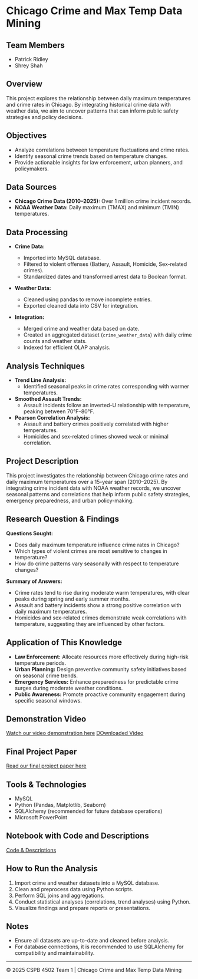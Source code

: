 
# Chicago Crime and Max Temp Data Mining

## Team Members
- Patrick Ridley
- Shrey Shah

## Overview
This project explores the relationship between daily maximum temperatures and crime rates in Chicago. By integrating historical crime data with weather data, we aim to uncover patterns that can inform public safety strategies and policy decisions.

## Objectives
- Analyze correlations between temperature fluctuations and crime rates.
- Identify seasonal crime trends based on temperature changes.
- Provide actionable insights for law enforcement, urban planners, and policymakers.

## Data Sources
- **Chicago Crime Data (2010–2025):** Over 1 million crime incident records.
- **NOAA Weather Data:** Daily maximum (TMAX) and minimum (TMIN) temperatures.

## Data Processing
- **Crime Data:** 
  - Imported into MySQL database.
  - Filtered to violent offenses (Battery, Assault, Homicide, Sex-related crimes).
  - Standardized dates and transformed arrest data to Boolean format.

- **Weather Data:** 
  - Cleaned using pandas to remove incomplete entries.
  - Exported cleaned data into CSV for integration.

- **Integration:** 
  - Merged crime and weather data based on date.
  - Created an aggregated dataset (`crime_weather_data`) with daily crime counts and weather stats.
  - Indexed for efficient OLAP analysis.

## Analysis Techniques
- **Trend Line Analysis:** 
  - Identified seasonal peaks in crime rates corresponding with warmer temperatures.
- **Smoothed Assault Trends:** 
  - Assault incidents follow an inverted-U relationship with temperature, peaking between 70°F–80°F.
- **Pearson Correlation Analysis:** 
  - Assault and battery crimes positively correlated with higher temperatures.
  - Homicides and sex-related crimes showed weak or minimal correlation.


## Project Description
This project investigates the relationship between Chicago crime rates and daily maximum temperatures over a 15-year span (2010–2025). By integrating crime incident data with NOAA weather records, we uncover seasonal patterns and correlations that help inform public safety strategies, emergency preparedness, and urban policy-making.

## Research Question & Findings
**Questions Sought:**
- Does daily maximum temperature influence crime rates in Chicago?
- Which types of violent crimes are most sensitive to changes in temperature?
- How do crime patterns vary seasonally with respect to temperature changes?

**Summary of Answers:**
- Crime rates tend to rise during moderate warm temperatures, with clear peaks during spring and early summer months.
- Assault and battery incidents show a strong positive correlation with daily maximum temperatures.
- Homicides and sex-related crimes demonstrate weak correlations with temperature, suggesting they are influenced by other factors.

## Application of This Knowledge
- **Law Enforcement:** Allocate resources more effectively during high-risk temperature periods.
- **Urban Planning:** Design preventive community safety initiatives based on seasonal crime trends.
- **Emergency Services:** Enhance preparedness for predictable crime surges during moderate weather conditions.
- **Public Awareness:** Promote proactive community engagement during specific seasonal windows.

## Demonstration Video
[Watch our video demonstration here](https://cuboulder.zoom.us/rec/share/vvS4yNIFGdQwn15IPa1gxCKIjdsdoJOSSpNVBwh18jUkTjLPuyRn6I-CTF4Sb53A.jszj3JJ9PzZ9QvsS) 
[DOwnloaded Video](/GMT20250427-201623_Recording_1920x1080.mp4)

## Final Project Paper
[Read our final project paper here](/01_ChicagoCrime_Part4.pdf)  

## Tools & Technologies
- MySQL
- Python (Pandas, Matplotlib, Seaborn)
- SQLAlchemy (recommended for future database operations)
- Microsoft PowerPoint

## Notebook with Code and Descriptions
[Code & Descriptions](/chi_crime_analysis_rev7.ipynb)  

## How to Run the Analysis
1. Import crime and weather datasets into a MySQL database.
2. Clean and preprocess data using Python scripts.
3. Perform SQL joins and aggregations.
4. Conduct statistical analyses (correlations, trend analyses) using Python.
5. Visualize findings and prepare reports or presentations.

## Notes
- Ensure all datasets are up-to-date and cleaned before analysis.
- For database connections, it is recommended to use SQLAlchemy for compatibility and maintainability.


---

© 2025 CSPB 4502 Team 1 | Chicago Crime and Max Temp Data Mining
